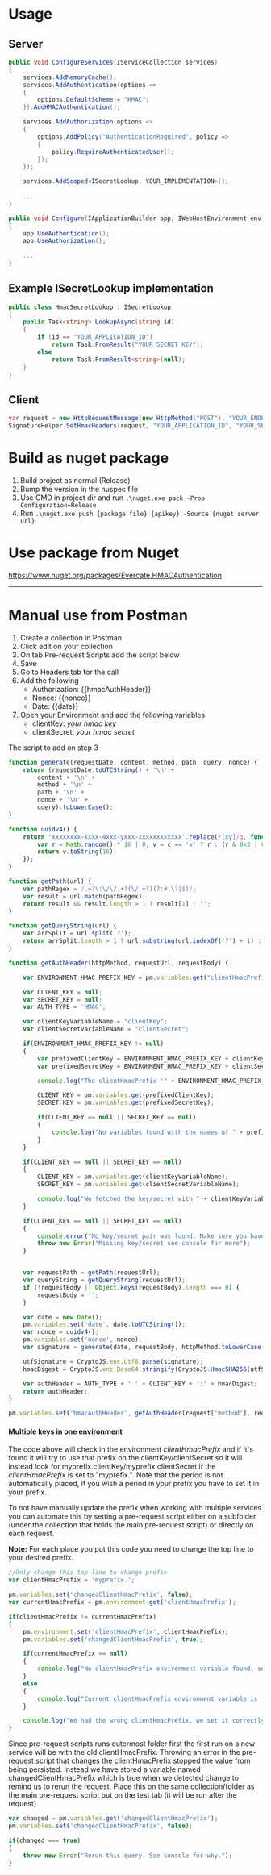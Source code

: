 # Usage
## Server
```csharp
public void ConfigureServices(IServiceCollection services)
{
    services.AddMemoryCache();
    services.AddAuthentication(options =>
    {
        options.DefaultScheme = "HMAC";
    }).AddHMACAuthentication();

    services.AddAuthorization(options =>
    {
        options.AddPolicy("AuthenticationRequired", policy =>
        {
            policy.RequireAuthenticatedUser();
        });
    });

    services.AddScoped<ISecretLookup, YOUR_IMPLEMENTATION>();
    
    ...
}

public void Configure(IApplicationBuilder app, IWebHostEnvironment env)
{
    app.UseAuthentication();
    app.UseAuthorization();
    
    ...
}

```
## Example ISecretLookup implementation
```csharp
public class HmacSecretLookup : ISecretLookup
{
    public Task<string> LookupAsync(string id)
    {
        if (id == "YOUR_APPLICATION_ID")
            return Task.FromResult("YOUR_SECRET_KEY");
        else
            return Task.FromResult<string>(null);
    }
}

````

## Client
```csharp
var request = new HttpRequestMessage(new HttpMethod("POST"), "YOUR_ENDPOINT");
SignatureHelper.SetHmacHeaders(request, "YOUR_APPLICATION_ID", "YOUR_SECRET_KEY", "PAYLOAD");
```

# Build as nuget package
1. Build project as normal (Release)
2. Bump the version in the nuspec file
3. Use CMD in project dir and run `.\nuget.exe pack -Prop Configuration=Release`
4. Run `.\nuget.exe push {package file} {apikey} -Source {nuget server url}`

# Use package from Nuget
https://www.nuget.org/packages/Evercate.HMACAuthentication


-----------------------------------

# Manual use from Postman
1. Create a collection in Postman
2. Click edit on your collection
3. On tab Pre-request Scripts add the script below
4. Save
5. Go to Headers tab for the call
6. Add the following
    * Authorization: {{hmacAuthHeader}}
    * Nonce: {{nonce}}
    * Date: {{date}}
7. Open your Environment and add the following variables
    * clientKey: *your hmac key*
    * clientSecret: *your hmac secret*

The script to add on step 3
```js
function generate(requestDate, content, method, path, query, nonce) {
    return (requestDate.toUTCString() + '\n' +
        content + '\n' +
        method + '\n' +
        path + '\n' +
        nonce + '\n' +
        query).toLowerCase();
}

function uuidv4() {
    return 'xxxxxxxx-xxxx-4xxx-yxxx-xxxxxxxxxxxx'.replace(/[xy]/g, function (c) {
        var r = Math.random() * 16 | 0, v = c == 'x' ? r : (r & 0x3 | 0x8);
        return v.toString(16);
    });
}

function getPath(url) {
    var pathRegex = /.+?\:\/\/.+?(\/.+?)(?:#|\?|$)/;
    var result = url.match(pathRegex);
    return result && result.length > 1 ? result[1] : '';
}

function getQueryString(url) {
    var arrSplit = url.split('?');
    return arrSplit.length > 1 ? url.substring(url.indexOf('?') + 1) : '';
}

function getAuthHeader(httpMethod, requestUrl, requestBody) {

    var ENVIRONMENT_HMAC_PREFIX_KEY = pm.variables.get("clientHmacPrefix");

    var CLIENT_KEY = null;
    var SECRET_KEY = null;
    var AUTH_TYPE = 'HMAC';

    var clientKeyVariableName = "clientKey";
    var clientSecretVariableName = "clientSecret";

    if(ENVIRONMENT_HMAC_PREFIX_KEY != null)
    {
        var prefixedClientKey = ENVIRONMENT_HMAC_PREFIX_KEY + clientKeyVariableName;
        var prefixedSecretKey = ENVIRONMENT_HMAC_PREFIX_KEY + clientSecretVariableName;

        console.log("The clientHmacPrefix '" + ENVIRONMENT_HMAC_PREFIX_KEY + "' was found, looking up '" + prefixedClientKey + "' and '" + prefixedSecretKey + "'");

        CLIENT_KEY = pm.variables.get(prefixedClientKey);
        SECRET_KEY = pm.variables.get(prefixedSecretKey);

        if(CLIENT_KEY == null || SECRET_KEY == null)
        {
            console.log("No variables found with the names of " + prefixedClientKey + "/" + prefixedSecretKey + ". We will look up keys with the default names");
        }
    }

    if(CLIENT_KEY == null || SECRET_KEY == null)
    {
        CLIENT_KEY = pm.variables.get(clientKeyVariableName);
        SECRET_KEY = pm.variables.get(clientSecretVariableName);

        console.log("We fetched the key/secret with " + clientKeyVariableName + "/" + clientSecretVariableName + " variable names. Key was: '" + CLIENT_KEY + "' and secret was: '" + SECRET_KEY + "'")
    }

    if(CLIENT_KEY == null || SECRET_KEY == null)
    {
        console.error("No key/secret pair was found. Make sure you have " + clientKeyVariableName + " and " + clientSecretVariableName + "as variables (environment or otherwise). Note you can also have a prefix to have multiple variables in the same environment");
        throw new Error("Missing key/secret see console for more");
    }


    var requestPath = getPath(requestUrl);
    var queryString = getQueryString(requestUrl);
    if (!requestBody || Object.keys(requestBody).length === 0) {
        requestBody = '';
    }

    var date = new Date();
    pm.variables.set('date', date.toUTCString());
    var nonce = uuidv4();
    pm.variables.set('nonce', nonce);
    var signature = generate(date, requestBody, httpMethod.toLowerCase(), requestPath, queryString, nonce);

    utfSignature = CryptoJS.enc.Utf8.parse(signature);
    hmacDigest = CryptoJS.enc.Base64.stringify(CryptoJS.HmacSHA256(utfSignature, SECRET_KEY));

    var authHeader = AUTH_TYPE + ' ' + CLIENT_KEY + ':' + hmacDigest;
    return authHeader;
}

pm.variables.set('hmacAuthHeader', getAuthHeader(request['method'], request['url'], request['data']));


````

#### Multiple keys in one environment
The code above will check in the environment *clientHmacPrefix* and if it's found it will try to use that prefix on the clientKey/clientSecret so it will instead look for myprefix.clientKey/myprefix.clientSecret if the *clientHmacPrefix* is set to "myprefix.". Note that the period is not automatically placed, if you wish a period in your prefix you have to set it in your prefix.

To not have manually update the prefix when working with multiple services you can automate this by setting a pre-request script either on a subfolder (under the collection that holds the main pre-request script) or directly on each request.

**Note:** For each place you put this code you need to change the top line to your desired prefix.
```js
//Only change this top line to change prefix
var clientHmacPrefix = 'myprefix.';

pm.variables.set('changedClientHmacPrefix', false);
var currentHmacPrefix = pm.environment.get('clientHmacPrefix');

if(clientHmacPrefix != currentHmacPrefix)
{
    pm.environment.set('clientHmacPrefix', clientHmacPrefix);
    pm.variables.set('changedClientHmacPrefix', true);

    if(currentHmacPrefix == null)
    {
        console.log("No clientHmacPrefix environment variable found, setting new clientHmacPrefix to: '"+clientHmacPrefix+"'");
    }
    else
    {
        console.log("Current clientHmacPrefix environment variable is '" + currentHmacPrefix + "' we are changing it to: '"+clientHmacPrefix+"'");
    }

    console.log("We had the wrong clientHmacPrefix, we set it correctly now but you have to rerun this query!");
}
````

Since pre-request scripts runs outermost folder first the first run on a new service will be with the old clientHmacPrefix. Throwing an error in the pre-request script that changes the clientHmacPrefix stopped the value from being persisted.
Instead we have stored a variable named changedClientHmacPrefix which is true when we detected change to remind us to rerun the request.
Place this on the same collection/folder as the main pre-request script but on the test tab (it will be run after the request)

```js
var changed = pm.variables.get('changedClientHmacPrefix');
pm.variables.set('changedClientHmacPrefix', false);

if(changed === true)
{
    throw new Error("Rerun this query. See console for why.");
}
````
